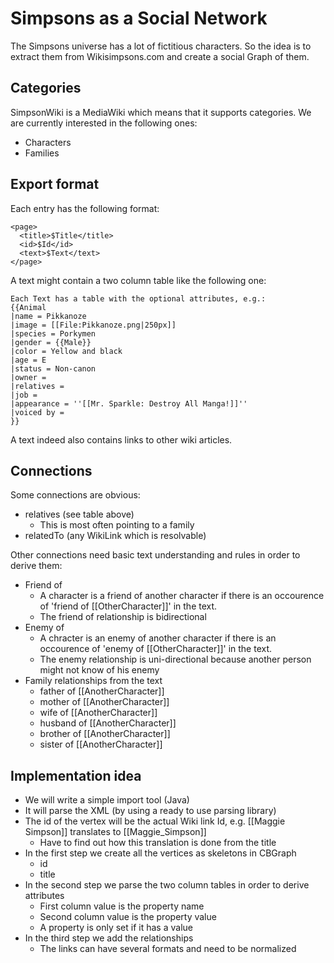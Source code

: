 # Simpsons as a Social Network

The Simpsons universe has a lot of fictitious characters. So the idea is to extract them from Wikisimpsons.com and create a social Graph of them.

## Categories

SimpsonWiki is a MediaWiki which means that it supports categories. We are currently interested in the following ones:

* Characters
* Families

## Export format

Each entry has the following format:

```
<page>
  <title>$Title</title>
  <id>$Id</id>
  <text>$Text</text>
</page>
```

A text might contain a two column table like the following one:

```
Each Text has a table with the optional attributes, e.g.:
{{Animal
|name = Pikkanoze
|image = [[File:Pikkanoze.png|250px]]
|species = Porkymen
|gender = {{Male}}
|color = Yellow and black
|age = E
|status = Non-canon
|owner = 
|relatives = 
|job =  
|appearance = ''[[Mr. Sparkle: Destroy All Manga!]]''
|voiced by = 
}}
```

A text indeed also contains links to other wiki articles.

## Connections

Some connections are obvious:

* relatives (see table above)
  * This is most often pointing to a family
* relatedTo (any WikiLink which is resolvable)

Other connections need basic text understanding and rules in order to derive them:

* Friend of
  * A character is a friend of another character if there is an occourence of 'friend of [[OtherCharacter]]' in the text.
  * The friend of relationship is bidirectional 
* Enemy of
  * A chracter is an enemy of another character if there is an occourence of 'enemy of [[OtherCharacter]]' in the text.
  * The enemy relationship is uni-directional because another person might not know of his enemy
* Family relationships from the text
  * father of [[AnotherCharacter]]
  * mother of [[AnotherCharacter]]
  * wife of [[AnotherCharacter]]
  * husband of [[AnotherCharacter]]
  * brother of [[AnotherCharacter]]
  * sister of [[AnotherCharacter]]
  
## Implementation idea

* We will write a simple import tool (Java) 
* It will parse the XML (by using a ready to use parsing library)
* The id of the vertex will be the actual Wiki link Id, e.g. [[Maggie Simpson]] translates to [[Maggie_Simpson]]
  * Have to find out how this translation is done from the title
* In the first step we create all the vertices as skeletons in CBGraph
  * id
  * title
* In the second step we parse the two column tables in order to derive attributes
  * First column value is the property name
  * Second column value is the property value
  * A property is only set if it has a value
* In the third step we add the relationships
  * The links can have several formats and need to be normalized
  
